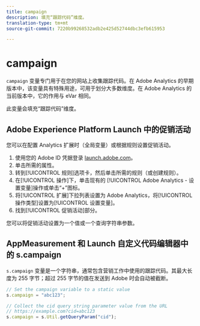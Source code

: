 ```yaml
---
title: campaign
description: 填充“跟踪代码”维度。
translation-type: tm+mt
source-git-commit: 7220b99268532adb2e425d52744dbc3efb615953

---
```



# campaign

`campaign` 变量专门用于在您的网站上收集跟踪代码。在 Adobe Analytics 的早期版本中，该变量具有特殊用途，可用于划分大多数维度。在 Adobe Analytics 的当前版本中，它的作用与 eVar 相同。

此变量会填充“跟踪代码”维度。

## Adobe Experience Platform Launch 中的促销活动

您可以在配置 Analytics 扩展时（全局变量）或根据规则设置促销活动。

1. 使用您的 Adobe ID 凭据登录 [launch.adobe.com](https://launch.adobe.com)。
2. 单击所需的属性。
3. 转到[!UICONTROL 规则]选项卡，然后单击所需的规则（或创建规则）。
4. 在[!UICONTROL 操作]下，单击现有的 [!UICONTROL Adobe Analytics - 设置变量]操作或单击“+”图标。
5. 将[!UICONTROL 扩展]下拉列表设置为 Adobe Analytics，将[!UICONTROL 操作类型]设置为[!UICONTROL 设置变量]。
6. 找到[!UICONTROL 促销活动]部分。

您可以将促销活动设置为一个值或一个查询字符串参数。

## AppMeasurement 和 Launch 自定义代码编辑器中的 s.campaign

`s.campaign` 变量是一个字符串，通常包含营销工作中使用的跟踪代码。其最大长度为 255 字节；超过 255 字节的值在发送到 Adobe 时会自动被截断。

```js
// Set the campaign variable to a static value
s.campaign = "abc123";

// Collect the cid query string parameter value from the URL
// https://example.com?cid=abc123
s.campaign = s.Util.getQueryParam("cid");
```
